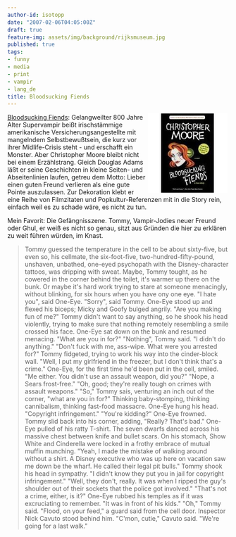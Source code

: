 ```yaml
---
author-id: isotopp
date: "2007-02-06T04:05:00Z"
draft: true
feature-img: assets/img/background/rijksmuseum.jpg
published: true
tags:
- funny
- media
- print
- vampir
- lang_de
title: Bloodsucking Fiends
---
```

<!-- s9ymdb:4212 --><img width='180' height='180' style="float: right; border: 0px; padding-left: 5px; padding-right: 5px;" src="/uploads/bloodsucking_fiends.jpg" alt="" /> <a href="http://www.amazon.de/Bloodsucking-Fiends-Christopher-Moore/dp/0060735414/">Bloodsucking Fiends</a>: Gelangweilter 800 Jahre Alter Supervampir beißt irischstämmige amerikanische Versicherungsangestellte mit mangelndem Selbstbewußtsein, die kurz vor ihrer Midlife-Crisis steht - und erschafft ein Monster. Aber Christopher Moore bleibt nicht bei einem Erzählstrang. Gleich Douglas Adams läßt er seine Geschichten in kleine Seiten- und Abseitenlinien laufen, getreu dem Motto: Lieber einen guten Freund verlieren als eine gute Pointe auszulassen. Zur Dekoration klebt er eine Reihe von Filmzitaten und Popkultur-Referenzen mit in die Story rein, einfach weil es zu schade wäre, es nicht zu tun.

Mein Favorit: Die Gefängnisszene. Tommy, Vampir-Jodies neuer Freund oder Ghul, er weiß es nicht so genau, sitzt aus Gründen die hier zu erklären zu weit führen würden, im Knast.


<blockquote>Tommy guessed the temperature in the cell to be about sixty-five, but even so, his cellmate, the six-foot-five, two-hundred-fifty-pound, unshaven, unbathed, one-eyed psychopath with the Disney-character tattoos, was dripping with sweat.
Maybe, Tommy tought, as he cowered in the corner behind the toilet, it's warmer up there on the bunk. Or maybe it's hard work trying to stare at someone menacingly, without blinking, for six hours when you have ony one eye.
"I hate you", said One-Eye.
"Sorry", said Tommy.
One-Eye stood up and flexed his biceps; Micky and Goofy bulged angrily. "Are you making fun of me?"
Tommy didn't want to say anything, so he shook his head violently, trying to make sure that nothing remotely resembling a smile crossed his face.
One-Eye sat down on the bunk and resumed menacing. "What are you in for?"
"Nothing", Tommy said. "I didn't do anything."
"Don't fuck with me, ass-wipe. What were you arrested for?"
Tommy fidgeted, trying to work his way into the cinder-block wall. "Well, I put my girlfriend in the freezer, but I don't think that's a crime."
One-Eye, for the first time he'd been put in the cell, smiled. "Me either. You didn't use an assault weapon, did you?"
"Nope, a Sears frost-free."
"Oh, good; they're really tough on crimes with assault weapons."
"So," Tommy sais, venturing an inch out of the corner, "what are you in for?" Thinking baby-stomping, thinking cannibalism, thinking fast-food massacre.
One-Eye hung his head. "Copyright infringement."
"You're kidding?"
One-Eye frowned. Tommy slid back into his corner, adding, "Really? That's bad."
One-Eye pulled of his ratty T-shirt. The seven dwarfs danced across his massive chest between knife and bullet scars. On his stomach, Show White and Cinderella were locked in a frothy embrace of mutual muffin munching.
"Yeah, I made the mistake of walking around without a shirt. A Disney executive who was up here on vacation saw me down be the wharf. He called their legal pit bulls."
Tommy shook his head in sympathy. "I didn't know they put you in jail for copyright infringement."
"Well, they don't, really. It was when I ripped the guy's shoulder out of their sockets that the police got involved."
"That's not a crime, either, is it?"
One-Eye rubbed his temples as if it was excruciating to remember. "It was in front of his kids."
"Oh," Tommy said.
"Flood, on your feed," a guard said from the cell door. Inspector Nick Cavuto stood behind him.
"C'mon, cutie," Cavuto said. "We're going for a last walk."</blockquote>
